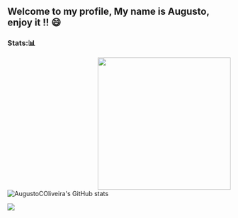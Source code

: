 ## Welcome to my profile, My name is Augusto, enjoy it !! 😄
 
### Stats:📊
<img align="right" width="300" src="https://i2.wp.com/allhtaccess.info/wp-content/uploads/2018/03/programming.gif?fit=1281%2C716&ssl=1" />


![AugustoCOliveira's GitHub stats](https://github-readme-stats.vercel.app/api?username=AugustoCOliveira&theme=dark&show_icons=true)  

<a href="https://github.com/Gurupreet">
  <img align="left" src="https://github-readme-stats.vercel.app/api/top-langs/?username=AugustoCOliveira&theme=dark&hide_langs_below=1" />
</a>




